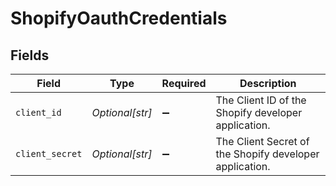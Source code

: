 # ShopifyOauthCredentials


## Fields

| Field                                                   | Type                                                    | Required                                                | Description                                             |
| ------------------------------------------------------- | ------------------------------------------------------- | ------------------------------------------------------- | ------------------------------------------------------- |
| `client_id`                                             | *Optional[str]*                                         | :heavy_minus_sign:                                      | The Client ID of the Shopify developer application.     |
| `client_secret`                                         | *Optional[str]*                                         | :heavy_minus_sign:                                      | The Client Secret of the Shopify developer application. |